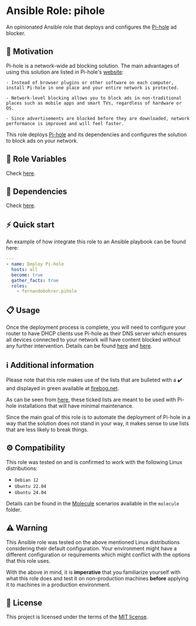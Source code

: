 # Ansible Role: pihole

An opinionated Ansible role that deploys and configures the [Pi-hole][01] ad blocker.

## 🚀 Motivation

Pi-hole is a network-wide ad blocking solution. The main advantages of using this solution are listed in Pi-hole's [website][01]:

```text
- Instead of browser plugins or other software on each computer, install Pi-hole in one place and your entire network is protected.

- Network-level blocking allows you to block ads in non-traditional places such as mobile apps and smart TVs, regardless of hardware or OS.

- Since advertisements are blocked before they are downloaded, network performance is improved and will feel faster.
```

This role deploys [Pi-hole][01] and its dependencies and configures the solution to block ads on your network.

## 📑 Role Variables

Check [here][02].

## 🧰 Dependencies

Check [here][03].

## ⚡ Quick start

An example of how integrate this role to an Ansible playbook can be found here:

```yml
---
- name: Deploy Pi-hole
  hosts: all
  become: true
  gather_facts: true
  roles:
    - fernandobohrer.pihole
```

## 📋 Usage

Once the deployment process is complete, you will need to configure your router to have DHCP clients use Pi-hole as their DNS server which ensures all devices connected to your network will have content blocked without any further intervention. Details can be found [here][04] and [here][05].

## ℹ️ Additional information

Please note that this role makes use of the lists that are bulleted with a ✔️ and displayed in green available at [firebog.net][06].

As can be seen from [here][07], these ticked lists are meant to be used with Pi-hole installations that will have minimal maintenance.

Since the main goal of this role is to automate the deployment of Pi-hole in a way that the solution does not stand in your way, it makes sense to use lists that are less likely to break things.

## ⚙️ Compatibility

This role was tested on and is confirmed to work with the following Linux distributions:

- `Debian 12`
- `Ubuntu 22.04`
- `Ubuntu 24.04`

Details can be found in the [Molecule][08] scenarios available in the `molecule` folder.

## ⚠️ Warning

This Ansible role was tested on the above mentioned Linux distributions considering their default configuration. Your environment might have a different configuration or requirements which might conflict with the options that this role uses.

With the above in mind, it is **imperative** that you familiarize yourself with what this role does and test it on non-production machines **before** applying it to machines in a production environment.

## 📝 License

This project is licensed under the terms of the [MIT license][09].

[01]: https://pi-hole.net/
[02]: defaults/main.yml
[03]: meta/main.yml
[04]: https://docs.pi-hole.net/main/post-install/
[05]: https://discourse.pi-hole.net/t/how-do-i-configure-my-devices-to-use-pi-hole-as-their-dns-server/245
[06]: https://firebog.net/
[07]: https://v.firebog.net/hosts/lists.php
[08]: https://github.com/fernandobohrer/ansible-molecule-scenarios
[09]: /LICENSE
